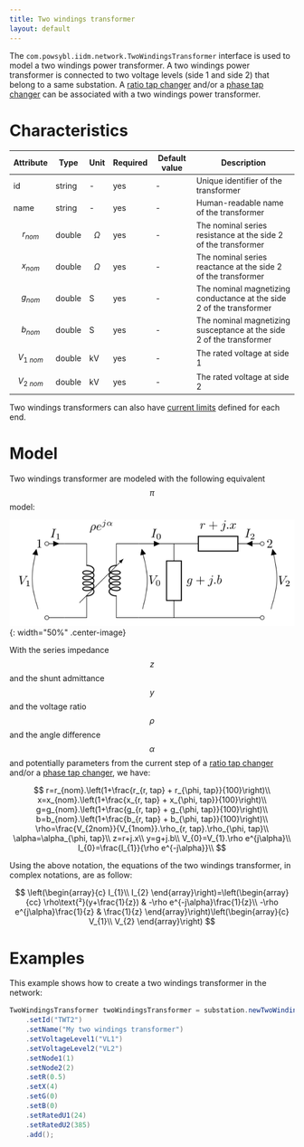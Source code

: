 ```yaml
---
title: Two windings transformer
layout: default
---
```


The `com.powsybl.iidm.network.TwoWindingsTransformer` interface is used to model a two windings power transformer.
A two windings power transformer is connected to two voltage levels (side 1 and side 2) that belong to a same substation.
A [ratio tap changer](./ratioTapChanger.md) and/or a [phase tap changer](./phaseTapChanger.md) can be associated with a two windings power transformer.

# Characteristics

| Attribute | Type | Unit | Required | Default value | Description |
| --------- | ---- | ---- | -------- | ------------- | ----------- |
| id | string | - | yes | - | Unique identifier of the transformer |
| name | string | - | yes | - | Human-readable name of the transformer |
| $$r_{nom}$$ | double | $$\Omega$$  | yes | - | The nominal series resistance at the side 2 of the transformer |
| $$x_{nom}$$ | double | $$\Omega$$ | yes | - | The nominal series reactance at the side 2 of the transformer |
| $$g_{nom}$$ | double | S | yes | - | The nominal magnetizing conductance at the side 2 of the transformer |
| $$b_{nom}$$ | double | S | yes | - | The nominal magnetizing susceptance at the side 2 of the transformer |
| $$V_{1\ nom}$$ | double | kV | yes | - | The rated voltage at side 1 |
| $$V_{2\ nom}$$ | double | kV | yes | - | The rated voltage at side 2 |

Two windings transformers can also have [current limits](currentLimits.md) defined for each end.

# Model
Two windings transformer are modeled with the following equivalent $$\pi$$ model:

![Power line model](./images/two-windings-transformer-model.svg){: width="50%" .center-image}

With the series impedance $$z$$ and the shunt admittance $$y$$ and the voltage ratio $$\rho$$ and the angle difference $$\alpha$$ and potentially parameters from the current step of a [ratio tap changer](./ratioTapChanger.md) and/or a [phase tap changer](./phaseTapChanger.md), we have:

$$
r=r_{nom}.\left(1+\frac{r_{r, tap} + r_{\phi, tap}}{100}\right)\\
x=x_{nom}.\left(1+\frac{x_{r, tap} + x_{\phi, tap}}{100}\right)\\
g=g_{nom}.\left(1+\frac{g_{r, tap} + g_{\phi, tap}}{100}\right)\\
b=b_{nom}.\left(1+\frac{b_{r, tap} + b_{\phi, tap}}{100}\right)\\
\rho=\frac{V_{2nom}}{V_{1nom}}.\rho_{r, tap}.\rho_{\phi, tap}\\
\alpha=\alpha_{\phi, tap}\\
z=r+j.x\\
y=g+j.b\\
V_{0}=V_{1}.\rho e^{j\alpha}\\
I_{0}=\frac{I_{1}}{\rho e^{-j\alpha}}\\
$$

Using the above notation, the equations of the two windings transformer, in complex notations, are as follow:

$$
\left(\begin{array}{c}
I_{1}\\
I_{2}
\end{array}\right)=\left(\begin{array}{cc}
\rho\text{²}(y+\frac{1}{z}) & -\rho e^{-j\alpha}\frac{1}{z}\\
-\rho e^{j\alpha}\frac{1}{z} & \frac{1}{z}
\end{array}\right)\left(\begin{array}{c}
V_{1}\\
V_{2}
\end{array}\right)
$$

# Examples
This example shows how to create a two windings transformer in the network:
```java
TwoWindingsTransformer twoWindingsTransformer = substation.newTwoWindingsTransformer()
    .setId("TWT2")
    .setName("My two windings transformer")
    .setVoltageLevel1("VL1")
    .setVoltageLevel2("VL2")
    .setNode1(1)
    .setNode2(2)
    .setR(0.5)
    .setX(4)
    .setG(0)
    .setB(0)
    .setRatedU1(24)
    .setRatedU2(385)
    .add();
```
